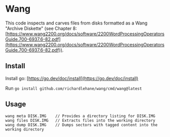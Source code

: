 # Wang

This code inspects and carves files from disks formatted as a Wang "Archive Diskette" (see Chapter 8: [https://www.wang2200.org/docs/software/2200WordProcessingOperatorsGuide.700-6937.6-82.pdf](https://www.wang2200.org/docs/software/2200WordProcessingOperatorsGuide.700-6937.6-82.pdf)).

## Install

Install go: [https://go.dev/doc/install](https://go.dev/doc/install)

Run `go install github.com/richardlehane/wang/cmd/wang@latest`

## Usage

    wang meta DISK.IMG    // Provides a directory listing for DISK.IMG
    wang files DISK.IMG   // Extracts files into the working directory
    wang dump DISK.IMG    // Dumps sectors with tagged content into the working directory 
